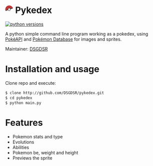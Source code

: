 # ![](/images/pokeball.png?raw=true "pika pika") Pykedex

[![python versions](https://img.shields.io/pypi/pyversions/pokepy.svg "supported python versions")](https://pypi.org/project/pokepy)

A python simple command line program working as a pokedex, using [PokéAPI](https://pokeapi.co) and [Pokémon Database](https://pokemondb.net) for images and sprites.

Maintainer: [DSGDSR](https://github.com/DSGDSR)

# Installation and usage
Clone repo and execute:

```
$ clone http://github.com/DSGDSR/pykedex.git
$ cd pykedex
$ python main.py
```

# Features

* Pokemon stats and type
* Evolutions
* Abilities
* Pokemon be, weight and height
* Previews the sprite